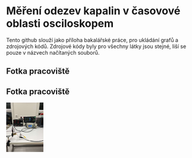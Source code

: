 # Měření odezev kapalin v časovové oblasti osciloskopem
Tento github slouží jako příloha bakalářské práce, pro ukládání grafů a zdrojových kódů.
Zdrojové kódy byly pro všechny látky jsou stejné, liší se pouze v názvech načítaných souborů.
## Fotka pracoviště
## Fotka pracoviště
<img src="fotky z měření/pracoviště.jpg" alt="Fotka pracoviště" width="100">

